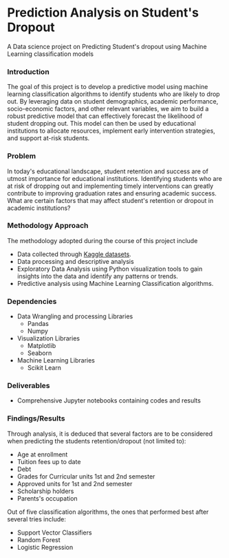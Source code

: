 # Prediction Analysis on Student's Dropout
A Data science project on Predicting Student's dropout using Machine Learning classification models

### Introduction ###
The goal of this project is to develop a predictive model using machine learning classification algorithms to identify students who are likely to drop out. By leveraging data on student demographics, academic performance, socio-economic factors, and other relevant variables, we aim to build a robust predictive model that can effectively forecast the likelihood of student dropping out. This model can then be used by educational institutions to allocate resources, implement early intervention strategies, and support at-risk students.

### Problem ###
In today's educational landscape, student retention and success are of utmost importance for educational institutions. Identifying students who are at risk of dropping out and implementing timely interventions can greatly contribute to improving graduation rates and ensuring academic success. 
What are certain factors that may affect student's retention or dropout in academic institutions?

### Methodology Approach ###
The methodology adopted during the course of this project include
* Data collected through [Kaggle datasets](https://www.kaggle.com/datasets/thedevastator/higher-education-predictors-of-student-retention). 
* Data processing and descriptive analysis
* Exploratory Data Analysis using Python visualization tools to gain insights into the data and identify any patterns or trends.
* Predictive analysis using Machine Learning Classification algorithms.

### Dependencies ###
* Data Wrangling and processing Libraries
    * Pandas
    * Numpy
* Visualization Libraries
    * Matplotlib
    * Seaborn
* Machine Learning Libraries
    * Scikit Learn

### Deliverables ###
* Comprehensive Jupyter notebooks containing codes and results

### Findings/Results ###
Through analysis, it is deduced that several factors are to be considered when predicting the students retention/dropout (not limited to):
* Age at enrollment
* Tuition fees up to date
* Debt
* Grades for Curricular units 1st and 2nd semester
* Approved units for 1st and 2nd semester
* Scholarship holders
* Parents's occupation

Out of five classification algorithms, the ones that performed best after several tries include:
* Support Vector Classifiers
* Random Forest
* Logistic Regression  
